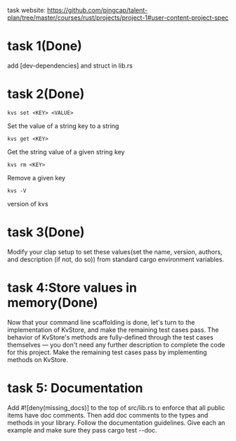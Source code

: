 task website: https://github.com/pingcap/talent-plan/tree/master/courses/rust/projects/project-1#user-content-project-spec
# task 1(Done)
add [dev-dependencies] and struct in lib.rs
# task 2(Done)
```
kvs set <KEY> <VALUE>
```
Set the value of a string key to a string
```
kvs get <KEY>
```
Get the string value of a given string key
```
kvs rm <KEY>
```
Remove a given key
```
kvs -V
```
version of kvs
# task 3(Done)
Modify your clap setup to set these values(set the name, version, authors, and description (if not, do so)) from standard cargo environment variables.
# task 4:Store values in memory(Done)
Now that your command line scaffolding is done, let's turn to the implementation of KvStore, and make the remaining test cases pass.
The behavior of KvStore's methods are fully-defined through the test cases themselves — you don't need any further description to complete the code for this project.
Make the remaining test cases pass by implementing methods on KvStore.
# task 5: Documentation
Add #![deny(missing_docs)] to the top of src/lib.rs to enforce that all public items have doc comments. Then add doc comments to the types and methods in your library. Follow the documentation guidelines. Give each an example and make sure they pass cargo test --doc.


